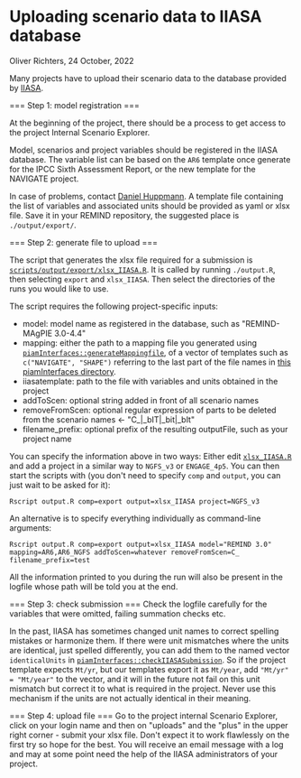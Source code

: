 Uploading scenario data to IIASA database
================
Oliver Richters, 24 October, 2022

Many projects have to upload their scenario data to the database provided by [IIASA](https://iiasa.ac.at/scenario-ensembles-and-database-resources).

=== Step 1: model registration ===

At the beginning of the project, there should be a process to get access to the project Internal Scenario Explorer.

Model, scenarios and project variables should be registered in the IIASA database. The variable list can be based on the `AR6` template once generate for the IPCC Sixth Assessment Report, or the new template for the NAVIGATE project.

In case of problems, contact [Daniel Huppmann](https://iiasa.ac.at/staff/daniel-huppmann). A template file containing the list of variables and associated units should be provided as yaml or xlsx file. Save it in your REMIND repository, the suggested place is `./output/export/`.

=== Step 2: generate file to upload ===

The script that generates the xlsx file required for a submission is [`scripts/output/export/xlsx_IIASA.R`](../scripts/output/export/xlsx_IIASA.R). It is called by running `./output.R`, then selecting `export` and `xlsx_IIASA`. Then select the directories of the runs you would like to use.

The script requires the following project-specific inputs:
- model: model name as registered in the database, such as "REMIND-MAgPIE 3.0-4.4"
- mapping: either the path to a mapping file you generated using [`piamInterfaces::generateMappingfile`](https://github.com/pik-piam/piamInterfaces/blob/master/R/generateMappingfile.R), of a vector of templates such as `c("NAVIGATE", "SHAPE")` referring to the last part of the file names in [this piamInterfaces directory](https://github.com/pik-piam/piamInterfaces/tree/master/inst/templates).
- iiasatemplate: path to the file with variables and units obtained in the project
- addToScen: optional string added in front of all scenario names
- removeFromScen: optional regular expression of parts to be deleted from the scenario names  <- "C_|_bIT|_bit|_bIt"
- filename_prefix: optional prefix of the resulting outputFile, such as your project name

You can specify the information above in two ways: Either edit [`xlsx_IIASA.R`](../scripts/output/export/xlsx_IIASA.R) and add a project in a similar way to `NGFS_v3` or `ENGAGE_4p5`. You can then start the scripts with (you don't need to specify `comp` and `output`, you can just wait to be asked for it):
```
Rscript output.R comp=export output=xlsx_IIASA project=NGFS_v3 
```
An alternative is to specify everything individually as command-line arguments:
```
Rscript output.R comp=export output=xlsx_IIASA model="REMIND 3.0" mapping=AR6,AR6_NGFS addToScen=whatever removeFromScen=C_ filename_prefix=test
```
All the information printed to you during the run will also be present in the logfile whose path will be told you at the end.

=== Step 3: check submission ===
Check the logfile carefully for the variables that were omitted, failing summation checks etc.

In the past, IIASA has sometimes changed unit names to correct spelling mistakes or harmonize them. If there were unit mismatches where the units are identical, just spelled differently, you can add them to the named vector `identicalUnits` in [`piamInterfaces::checkIIASASubmission`](https://github.com/pik-piam/piamInterfaces/blob/master/R/checkIIASASubmission.R). So if the project template expects `Mt/yr`, but our templates export it as `Mt/year`, add `"Mt/yr" = "Mt/year"` to the vector, and it will in the future not fail on this unit mismatch but correct it to what is required in the project. Never use this mechanism if the units are not actually identical in their meaning.

=== Step 4: upload file ===
Go to the project internal Scenario Explorer, click on your login name and then on "uploads" and the "plus" in the upper right corner - submit your xlsx file. Don't expect it to work flawlessly on the first try so hope for the best. You will receive an email message with a log and may at some point need the help of the IIASA administrators of your project.